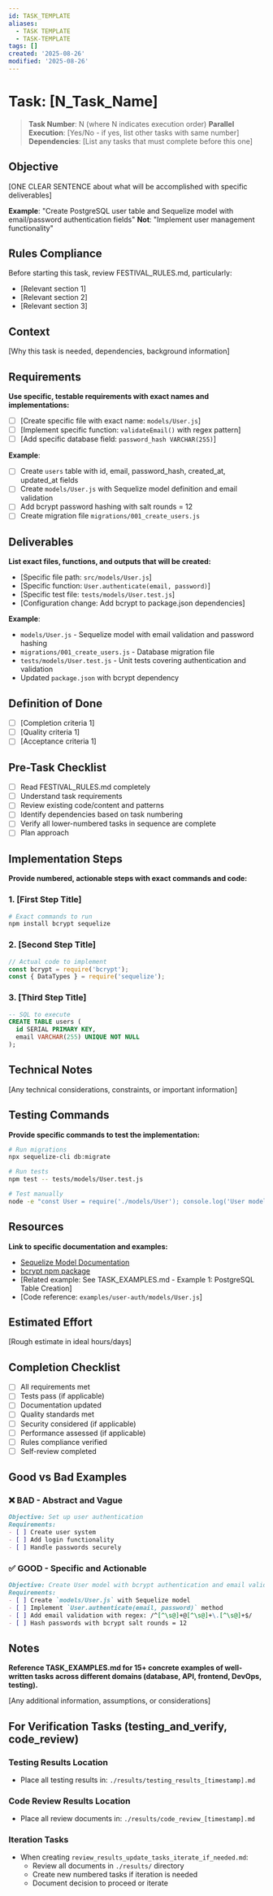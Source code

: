 ```yaml
---
id: TASK_TEMPLATE
aliases:
  - TASK TEMPLATE
  - TASK-TEMPLATE
tags: []
created: '2025-08-26'
modified: '2025-08-26'
---
```


# Task: [N_Task_Name]

> **Task Number**: N (where N indicates execution order) **Parallel Execution**:
> [Yes/No - if yes, list other tasks with same number] **Dependencies**: [List
> any tasks that must complete before this one]

## Objective

[ONE CLEAR SENTENCE about what will be accomplished with specific deliverables]

**Example**: "Create PostgreSQL user table and Sequelize model with email/password authentication fields"
**Not**: "Implement user management functionality"

## Rules Compliance

Before starting this task, review FESTIVAL_RULES.md, particularly:

- [Relevant section 1]
- [Relevant section 2]
- [Relevant section 3]

## Context

[Why this task is needed, dependencies, background information]

## Requirements

**Use specific, testable requirements with exact names and implementations:**
- [ ] [Create specific file with exact name: `models/User.js`]
- [ ] [Implement specific function: `validateEmail()` with regex pattern]
- [ ] [Add specific database field: `password_hash VARCHAR(255)`]

**Example**:
- [ ] Create `users` table with id, email, password_hash, created_at, updated_at fields
- [ ] Create `models/User.js` with Sequelize model definition and email validation
- [ ] Add bcrypt password hashing with salt rounds = 12
- [ ] Create migration file `migrations/001_create_users.js`

## Deliverables

**List exact files, functions, and outputs that will be created:**
- [Specific file path: `src/models/User.js`]
- [Specific function: `User.authenticate(email, password)`]
- [Specific test file: `tests/models/User.test.js`]
- [Configuration change: Add bcrypt to package.json dependencies]

**Example**:
- `models/User.js` - Sequelize model with email validation and password hashing
- `migrations/001_create_users.js` - Database migration file
- `tests/models/User.test.js` - Unit tests covering authentication and validation
- Updated `package.json` with bcrypt dependency

## Definition of Done

- [ ] [Completion criteria 1]
- [ ] [Quality criteria 1]
- [ ] [Acceptance criteria 1]

## Pre-Task Checklist

- [ ] Read FESTIVAL_RULES.md completely
- [ ] Understand task requirements
- [ ] Review existing code/content and patterns
- [ ] Identify dependencies based on task numbering
- [ ] Verify all lower-numbered tasks in sequence are complete
- [ ] Plan approach

## Implementation Steps

**Provide numbered, actionable steps with exact commands and code:**

### 1. [First Step Title]
```bash
# Exact commands to run
npm install bcrypt sequelize
```

### 2. [Second Step Title]
```javascript
// Actual code to implement
const bcrypt = require('bcrypt');
const { DataTypes } = require('sequelize');
```

### 3. [Third Step Title]
```sql
-- SQL to execute
CREATE TABLE users (
  id SERIAL PRIMARY KEY,
  email VARCHAR(255) UNIQUE NOT NULL
);
```

## Technical Notes

[Any technical considerations, constraints, or important information]

## Testing Commands

**Provide specific commands to test the implementation:**
```bash
# Run migrations
npx sequelize-cli db:migrate

# Run tests
npm test -- tests/models/User.test.js

# Test manually
node -e "const User = require('./models/User'); console.log('User model loaded');"
```

## Resources

**Link to specific documentation and examples:**
- [Sequelize Model Documentation](https://sequelize.org/docs/v6/core-concepts/model-basics/)
- [bcrypt npm package](https://www.npmjs.com/package/bcrypt)
- [Related example: See TASK_EXAMPLES.md - Example 1: PostgreSQL Table Creation]
- [Code reference: `examples/user-auth/models/User.js`]

## Estimated Effort

[Rough estimate in ideal hours/days]

## Completion Checklist

- [ ] All requirements met
- [ ] Tests pass (if applicable)
- [ ] Documentation updated
- [ ] Quality standards met
- [ ] Security considered (if applicable)
- [ ] Performance assessed (if applicable)
- [ ] Rules compliance verified
- [ ] Self-review completed

## Good vs Bad Examples

### ❌ BAD - Abstract and Vague
```markdown
Objective: Set up user authentication
Requirements:
- [ ] Create user system
- [ ] Add login functionality
- [ ] Handle passwords securely
```

### ✅ GOOD - Specific and Actionable
```markdown
Objective: Create User model with bcrypt authentication and email validation
Requirements:
- [ ] Create `models/User.js` with Sequelize model
- [ ] Implement `User.authenticate(email, password)` method
- [ ] Add email validation with regex: /^[^\s@]+@[^\s@]+\.[^\s@]+$/
- [ ] Hash passwords with bcrypt salt rounds = 12
```

## Notes

**Reference TASK_EXAMPLES.md for 15+ concrete examples of well-written tasks across different domains (database, API, frontend, DevOps, testing).**

[Any additional information, assumptions, or considerations]

## For Verification Tasks (testing_and_verify, code_review)

### Testing Results Location

- Place all testing results in: `./results/testing_results_[timestamp].md`

### Code Review Results Location

- Place all review documents in: `./results/code_review_[timestamp].md`

### Iteration Tasks

- When creating `review_results_update_tasks_iterate_if_needed.md`:
  - Review all documents in `./results/` directory
  - Create new numbered tasks if iteration is needed
  - Document decision to proceed or iterate
